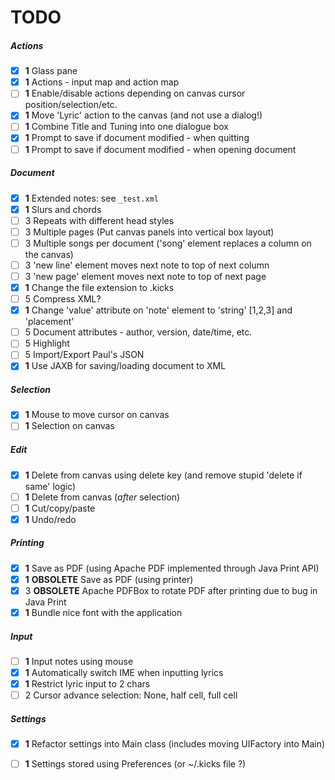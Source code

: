 TODO
====

##### Actions
  - [x] **1** Glass pane
  - [x] **1** Actions - input map and action map
  - [ ] **1** Enable/disable actions depending on canvas cursor position/selection/etc.
  - [x] **1** Move 'Lyric' action to the canvas (and not use a dialog!)
  - [ ] **1** Combine Title and Tuning into one dialogue box
  - [x] **1** Prompt to save if document modified - when quitting
  - [ ] **1** Prompt to save if document modified - when opening document
  
##### Document
  - [x] **1** Extended notes: see `_test.xml`
  - [x] **1** Slurs and chords
  - [ ]   3   Repeats with different head styles
  - [ ]   3   Multiple pages  (Put canvas panels into vertical box layout)
  - [ ]   3   Multiple songs per document ('song' element replaces a column on the canvas)
  - [ ]   3   'new line' element moves next note to top of next column
  - [ ]   3   'new page' element moves next note to top of next page
  - [x] **1** Change the file extension to .kicks
  - [ ]   5   Compress XML?
  - [x] **1** Change 'value' attribute on 'note' element to 'string' [1,2,3] and 'placement'
  - [ ]   5   Document attributes - author, version, date/time, etc.
  - [ ]   5   Highlight
  - [ ]   5   Import/Export Paul's JSON
  - [x] **1** Use JAXB for saving/loading document to XML
  
##### Selection
  - [x] **1** Mouse to move cursor on canvas
  - [ ] **1** Selection on canvas
  
##### Edit
  - [x] **1** Delete from canvas using delete key (and remove stupid 'delete if same' logic)
  - [ ] **1** Delete from canvas (*after* selection)
  - [ ] **1** Cut/copy/paste
  - [x] **1** Undo/redo
  
##### Printing
  - [x] **1** Save as PDF (using Apache PDF implemented through Java Print API) 
  - [x] **1** **OBSOLETE** Save as PDF (using printer)
  - [x]   3   **OBSOLETE** Apache PDFBox to rotate PDF after printing due to bug in Java Print
  - [x] **1** Bundle nice font with the application
  
##### Input
  - [ ] **1** Input notes using mouse
  - [x] **1** Automatically switch IME when inputting lyrics
  - [x] **1** Restrict lyric input to 2 chars
  - [ ]   2   Cursor advance selection: None, half cell, full cell 
  
##### Settings
  - [x] **1** Refactor settings into Main class (includes moving UIFactory into Main)
  - [ ] **1** Settings stored using Preferences (or ~/.kicks file ?)
  
